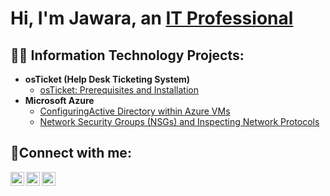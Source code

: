 <h1>Hi, I'm Jawara, an <a href="https://linkedin.com/in/jawara-durrette-rhodes-3811a22a5/">IT Professional</a></h1>

<h2>👨‍💻 Information Technology Projects:</h2>

- <b>osTicket (Help Desk Ticketing System)</b>
    - [osTicket: Prerequisites and Installation](https://github.com/jawaradurrette/osticket-prereqs)
 - <b>Microsoft Azure</b>
    - [ConfiguringActive Directory within Azure VMs](https://github.com/jawaradurrette/configure-ad)
    - [Network Security Groups (NSGs) and Inspecting Network Protocols](https://github.com/jawaradurrette/azure-network-protocols)

<h2>🤳Connect with me:</h2>

[<img align="left" alt="Josh | Twitter" width="22px" src="https://cdn.jsdelivr.net/npm/simple-icons@v3/icons/twitter.svg" />][twitter]
[<img align="left" alt="Josh | LinkedIn" width="22px" src="https://cdn.jsdelivr.net/npm/simple-icons@v3/icons/linkedin.svg" />][linkedin]
[<img align="left" alt="Josh | Instagram" width="22px" src="https://cdn.jsdelivr.net/npm/simple-icons@v3/icons/instagram.svg" />][instagram]

[twitter]: https://twitter.com/Josh
[instagram]: https://www.instagram.com/Josh
[linkedin]: https://linkedin.com/in/Josh
